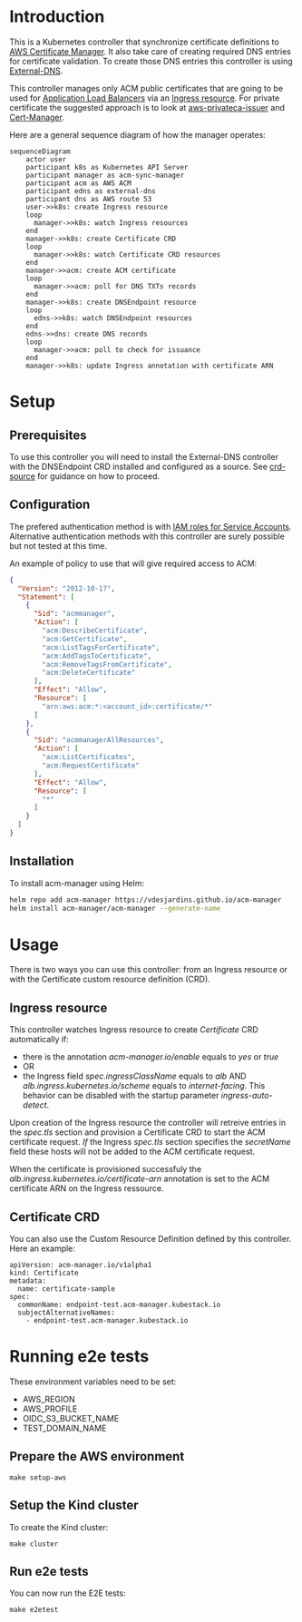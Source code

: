 # Introduction

This is a Kubernetes controller that synchronize certificate definitions to
[AWS Certificate Manager](https://aws.amazon.com/certificate-manager/). It also
take care of creating required DNS entries for certificate validation. To create
those DNS entries this controller is using [External-DNS](https://github.com/kubernetes-sigs/external-dns).

This controller manages only ACM public certificates that are going to be used
for [Application Load Balancers](https://aws.amazon.com/elasticloadbalancing/application-load-balancer/)
via an [Ingress resource](https://kubernetes.io/docs/concepts/services-networking/ingress/). For private
certificate the suggested approach is to look at [aws-privateca-issuer](https://github.com/cert-manager/aws-privateca-issuer) and [Cert-Manager](https://cert-manager.io/).

Here are a general sequence diagram of how the manager operates:
```mermaid
sequenceDiagram
    actor user
    participant k8s as Kubernetes API Server
    participant manager as acm-sync-manager
    participant acm as AWS ACM
    participant edns as external-dns
    participant dns as AWS route 53
    user->>k8s: create Ingress resource
    loop
      manager->>k8s: watch Ingress resources
    end
    manager->>k8s: create Certificate CRD
    loop
      manager->>k8s: watch Certificate CRD resources
    end
    manager->>acm: create ACM certificate
    loop
      manager->>acm: poll for DNS TXTs records
    end
    manager->>k8s: create DNSEndpoint resource
    loop
      edns->>k8s: watch DNSEndpoint resources
    end
    edns->>dns: create DNS records
    loop
      manager->>acm: poll to check for issuance
    end
    manager->>k8s: update Ingress annotation with certificate ARN
```

# Setup

## Prerequisites

To use this controller you will need to install the External-DNS controller with
the DNSEndpoint CRD installed and configured as a source. See
[crd-source](https://github.com/kubernetes-sigs/external-dns/blob/master/docs/contributing/crd-source.md) for
guidance on how to proceed.

## Configuration
The prefered authentication method is with [IAM roles for Service Accounts](https://docs.aws.amazon.com/eks/latest/userguide/iam-roles-for-service-accounts.html). Alternative authentication methods with this controller are surely possible but not tested at this time.

An example of policy to use that will give required access to ACM:
```json
{
  "Version": "2012-10-17",
  "Statement": [
    {
      "Sid": "acmmanager",
      "Action": [
        "acm:DescribeCertificate",
        "acm:GetCertificate",
        "acm:ListTagsForCertificate",
        "acm:AddTagsToCertificate",
        "acm:RemoveTagsFromCertificate",
        "acm:DeleteCertificate"
      ],
      "Effect": "Allow",
      "Resource": [
        "arn:aws:acm:*:<account_id>:certificate/*"
      ]
    },
    {
      "Sid": "acmmanagerAllResources",
      "Action": [
        "acm:ListCertificates",
        "acm:RequestCertificate"
      ],
      "Effect": "Allow",
      "Resource": [
        "*"
      ]
    }
  ]
}
```

## Installation

To install acm-manager using Helm:

```bash
helm repo add acm-manager https://vdesjardins.github.io/acm-manager
helm install acm-manager/acm-manager --generate-name
```

# Usage
There is two ways you can use this controller: from an Ingress resource or with the Certificate custom resource definition (CRD).

## Ingress resource
This controller watches Ingress resource to create *Certificate* CRD automatically if:
- there is the annotation *acm-manager.io/enable* equals to *yes* or *true*
- OR
- the Ingress field *spec.ingressClassName* equals to *alb* AND *alb.ingress.kubernetes.io/scheme* equals to *internet-facing*. This behavior can be disabled with the startup parameter *ingress-auto-detect*.

Upon creation of the Ingress resource the controller will retreive entries in the *spec.tls* section and provision a Certificate CRD to start the ACM certificate request. *If* the Ingress *spec.tls* section specifies the *secretName* field these hosts will not be added to the ACM certificate request.

When the certificate is provisioned successfuly the *alb.ingress.kubernetes.io/certificate-arn* annotation is set to the ACM certificate ARN on the Ingress ressource.

## Certificate CRD

You can also use the Custom Resource Definition defined by this controller. Here an example:

```
apiVersion: acm-manager.io/v1alpha1
kind: Certificate
metadata:
  name: certificate-sample
spec:
  commonName: endpoint-test.acm-manager.kubestack.io
  subjectAlternativeNames:
    - endpoint-test.acm-manager.kubestack.io
```

# Running e2e tests

These environment variables need to be set:
- AWS_REGION
- AWS_PROFILE
- OIDC_S3_BUCKET_NAME
- TEST_DOMAIN_NAME

## Prepare the AWS environment
```
make setup-aws
```

## Setup the Kind cluster

To create the Kind cluster:
```
make cluster
```

## Run e2e tests

You can now run the E2E tests:
```
make e2etest
```



